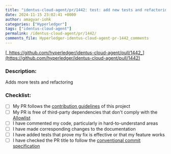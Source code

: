```yaml
---
title: "identus-cloud-agent/pr/1442: test: add new tests and refactoring"
date: 2024-11-15 23:02:41 +0000
author: amagyar-iohk
categories: ["Hyperledger"]
tags: ["identus-cloud-agent"]
permalink: /identus-cloud-agent/pr/1442/
comments_file: Hyperledger-identus-cloud-agent-pr-1442_comments
---
```


[_https://github.com/hyperledger/identus-cloud-agent/pull/1442_](https://github.com/hyperledger/identus-cloud-agent/pull/1442)

### Description: 
Adds more tests and refactoring

### Checklist: 
- [ ] My PR follows the [contribution guidelines](https://github.com/hyperledger/identus-cloud-agent/blob/main/CONTRIBUTING.md) of this project
- [ ] My PR is free of third-party dependencies that don't comply with the [Allowlist](https://toc.hyperledger.org/governing-documents/allowed-third-party-license-policy.html#approved-licenses-for-allowlist)
- [ ] I have commented my code, particularly in hard-to-understand areas
- [ ] I have made corresponding changes to the documentation
- [ ] I have added tests that prove my fix is effective or that my feature works
- [ ] I have checked the PR title to follow the [conventional commit specification](https://www.conventionalcommits.org/en/v1.0.0/)
